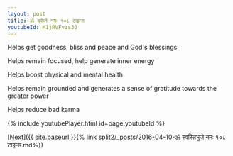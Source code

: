 ```yaml
---
layout: post
title: ॐ दर्पघ्ने नमः १०८ टाइम्स
youtubeId: M1jRVFvzs30
---
```

 
 
Helps get goodness, bliss and peace and God's blessings
 
Helps remain focused, help generate inner energy 
 
Helps boost physical and mental health 
 
Helps remain grounded and generates a sense of gratitude towards the greater power 
 
Helps reduce bad karma
 
 
 
 


{% include youtubePlayer.html id=page.youtubeId %}
 
[Next]({{ site.baseurl }}{% link  split2/_posts/2016-04-10-ॐ स्वस्तिभुजे नमः १०८ टाइम्स.md%})
 
